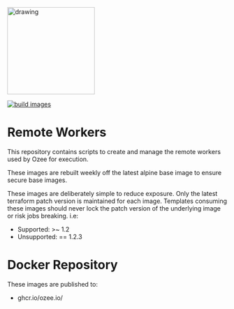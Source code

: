<img src="https://www.ozee.io/logos/vector/Ozee_logo_2c.svg" alt="drawing" width="200"/>

[![build images](https://github.com/Ozee-io/workers/actions/workflows/build_image.yml/badge.svg)](https://github.com/Ozee-io/workers/actions/workflows/build_image.yml)

# Remote Workers
This repository contains scripts to create and manage the remote workers used by Ozee for execution.

These images are rebuilt weekly off the latest alpine base image to ensure secure base images.

These images are deliberately simple to reduce exposure. Only the latest terraform patch version is maintained for each image. Templates consuming these images should never lock the patch version of the underlying image or risk jobs breaking. i.e:
- Supported: >~ 1.2
- Unsupported: == 1.2.3 

# Docker Repository
These images are published to:
- ghcr.io/ozee.io/